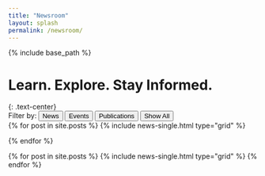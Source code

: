 ```yaml
---
title: "Newsroom"
layout: splash
permalink: /newsroom/
---
```


{% include base_path %}


<h1 class="page__title">Learn. Explore. Stay Informed.</h1>
{: .text-center}

<div class="button-group filters-button-group">
  <label>Filter by: </label>  
  <button class="btn btn--inverse-news btn--news" data-filter="item-news">News</button>
  <button class="btn btn--inverse-events btn--events" data-filter="item-events">Events</button>
  <button class="btn btn--inverse-publications btn--publications" data-filter="item-publications">Publications</button>
  <button class="btn btn--inverse btn--reset" data-filter="*">Show All</button>
</div>


<div class="grid__wrapper">
  {% for post in site.posts %}
  {% include news-single.html type="grid" %}
  
  {% endfor %}
</div>

<div class="hidden" id="grid__full">
  {% for post in site.posts %}
  {% include news-single.html type="grid" %}
  {% endfor %}
</div>
